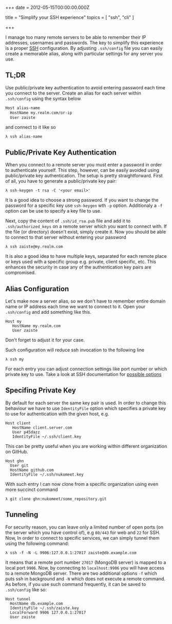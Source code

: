 
+++
date = 2012-05-15T00:00:00.000Z


title = "Simplify your SSH experience"
topics = [ "ssh", "cli" ]

+++

I manage too many remote servers to be able to remember their IP addresses, usernames and passwords. The key to simplify this experience is a proper [SSH](http://www.openssh.org/) configuration. By adjusting `.ssh/config` file you can easily create a memorable alias, along with particular settings for any server you use.

TL;DR
-----

Use public/private key authentication to avoid entering password each time you connect to the server.  Create an alias for each server within `.ssh/config` using the syntax below

``` bash
Host alias-name
  HostName my.realm.com/or-ip
  User zaiste
```

and connect to it like so

```
λ ssh alias-name
```


Public/Private Key Authentication
---------------------------------

When you connect to a remote server you must enter a password in order to authenticate yourself. This step, however, can be easily avoided using public/private key authentication. The setup is pretty straightforward. First of all, you have to generate a public/private key pair:

```
λ ssh-keygen -t rsa -C '<your email>'
```

It is a good idea to choose a strong password. If you want to change the password for a specific key use `ssh-keygen` wth `-p` option. Additionaly a `-f` option can be use to specify a key file to use.

Next, copy the content of `.ssh/id_rsa.pub` file and add it to `.ssh/authorized_keys` on a remote server which you want to connect with. If the file (or directory) doesn't exist, simply create it. Now you should be able to connect to that server without entering your password

```
λ ssh zaiste@my.realm.com
```

It is also a good idea to have multiple keys, separated for each remote place or keys used with a specific group e.g. private, client specific, etc. This enhances the security in case any of the authentication key pairs are compromised.


Alias Configuration
-------------------

Let's make now a server alias, so we don't have to remember entire domain name or IP address each time we want to connect to it. Open your `.ssh/config` and add something like this.

```
Host my
   HostName my.realm.com
   User zaiste
```

Don't forget to adjust it for your case.

Such configuration will reduce ssh invocation to the following line

```
λ ssh my
```

For each entry you can adjust connection settings like port number or which private key to use. Take a look at SSH documentation for [possible options](http://netbsd.gw.com/cgi-bin/man-cgi?ssh+1)


Specifing Private Key
---------------------

By default for each server the same key pair is used. In order to change this behaviour we have to use `IdentityFile` option which specifies a private key to use for authentication with the given host, e.g.

```
Host client
   HostName client.server.com
   User p45dazz
   IdentityFile ~/.ssh/client.key
```

This can be pretty useful when you are working within different organization on GitHub.

```
Host ghn
  User git
  HostName github.com
  IdentityFile ~/.ssh/nukomeet.key
```

With such entry I can now clone from a specific organization using even more succinct command

```
λ git clone ghn:nukomeet/some_repository.git
```


Tunneling
---------

For security reason, you can leave only a limited number of open ports (on the server which you have control of), e.g  `80/443` for web and `22` for SSH. Now, In order to connect to specific services, we can simply tunnel them using the following command:

```
λ ssh -f -N -L 9906:127.0.0.1:27017 zaiste@db.example.com
```

It means that a remote port number `27017` (MongoDB server) is mapped to a local port `9906`. Now, by connecting to `localhost:9906` you will have access to a remote MongoDB server. There are two additional options `-f` which puts ssh in background and `-N` which does not execute a remote command. As before, if you use such command frequently, it can be saved to `.ssh/config` like so:

```
Host tunnel
  HostName db.example.com
  IdentityFile ~/.ssh/zaiste.key
  LocalForward 9906 127.0.0.1:27017
  User zaiste
```
